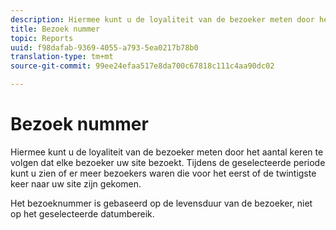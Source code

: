 ```yaml
---
description: Hiermee kunt u de loyaliteit van de bezoeker meten door het aantal keren te volgen dat elke bezoeker uw site bezoekt. Tijdens de geselecteerde periode kunt u zien of er meer bezoekers waren die voor het eerst of de twintigste keer naar uw site zijn gekomen.
title: Bezoek nummer
topic: Reports
uuid: f98dafab-9369-4055-a793-5ea0217b78b0
translation-type: tm+mt
source-git-commit: 99ee24efaa517e8da700c67818c111c4aa90dc02

---
```



# Bezoek nummer

Hiermee kunt u de loyaliteit van de bezoeker meten door het aantal keren te volgen dat elke bezoeker uw site bezoekt. Tijdens de geselecteerde periode kunt u zien of er meer bezoekers waren die voor het eerst of de twintigste keer naar uw site zijn gekomen.

Het bezoeknummer is gebaseerd op de levensduur van de bezoeker, niet op het geselecteerde datumbereik.
